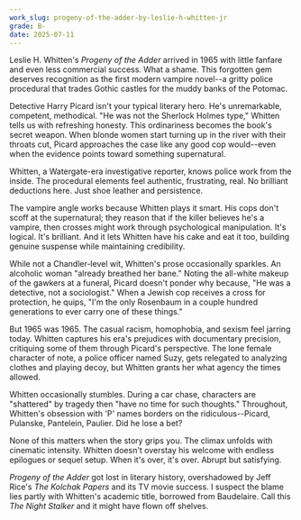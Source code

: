 ```yaml
---
work_slug: progeny-of-the-adder-by-leslie-h-whitten-jr
grade: B-
date: 2025-07-11
---
```


Leslie H. Whitten's _Progeny of the Adder_ arrived in 1965 with little fanfare and even less commercial success. What a shame. This forgotten gem deserves recognition as the first modern vampire novel--a gritty police procedural that trades Gothic castles for the muddy banks of the Potomac.

Detective Harry Picard isn't your typical literary hero. He's unremarkable, competent, methodical. "He was not the Sherlock Holmes type," Whitten tells us with refreshing honesty. This ordinariness becomes the book's secret weapon. When blonde women start turning up in the river with their throats cut, Picard approaches the case like any good cop would--even when the evidence points toward something supernatural.

Whitten, a Watergate-era investigative reporter, knows police work from the inside. The procedural elements feel authentic, frustrating, real. No brilliant deductions here. Just shoe leather and persistence.

The vampire angle works because Whitten plays it smart. His cops don't scoff at the supernatural; they reason that if the killer believes he's a vampire, then crosses might work through psychological manipulation. It's logical. It's brilliant. And it lets Whitten have his cake and eat it too, building genuine suspense while maintaining credibility.

While not a Chandler-level wit, Whitten's prose occasionally sparkles. An alcoholic woman "already breathed her bane." Noting the all-white makeup of the gawkers at a funeral, Picard doesn't ponder why because, "He was a detective, not a sociologist." When a Jewish cop receives a cross for protection, he quips, "I'm the only Rosenbaum in a couple hundred generations to ever carry one of these things."

But 1965 was 1965. The casual racism, homophobia, and sexism feel jarring today. Whitten captures his era's prejudices with documentary precision, critiquing some of them through Picard's perspective. The lone female character of note, a police officer named Suzy, gets relegated to analyzing clothes and playing decoy, but Whitten grants her what agency the times allowed.

Whitten occasionally stumbles. During a car chase, characters are "shattered" by tragedy then "have no time for such thoughts." Throughout, Whitten's obsession with 'P' names borders on the ridiculous--Picard, Pulanske, Pantelein, Paulier. Did he lose a bet?

None of this matters when the story grips you. The climax unfolds with cinematic intensity. Whitten doesn't overstay his welcome with endless epilogues or sequel setup. When it's over, it's over. Abrupt but satisfying.

_Progeny of the Adder_ got lost in literary history, overshadowed by Jeff Rice's _The Kolchak Papers_ and its TV movie success. I suspect the blame lies partly with Whitten's academic title, borrowed from Baudelaire. Call this _The Night Stalker_ and it might have flown off shelves.
